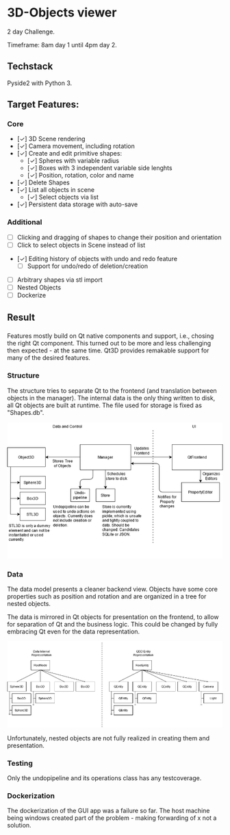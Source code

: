 # 3D-Objects viewer

2 day Challenge.

Timeframe: 8am day 1 until 4pm day 2.

## Techstack

Pyside2 with Python 3.

## Target Features:

### Core

 * [✓] 3D Scene rendering
 * [✓] Camera movement, including rotation
 * [✓] Create and edit primitive shapes:
    * [✓] Spheres with variable radius
    * [✓] Boxes with 3 independent variable side lenghts
    * [✓] Position, rotation, color and name
 * [✓] Delete Shapes 
 * [✓] List all objects in scene
   * [✓] Select objects via list
 * [✓] Persistent data storage with auto-save

### Additional

 * [ ] Clicking and dragging of shapes to change their position and orientation
 * [ ] Click to select objects in Scene instead of list
 * [✓] Editing history of objects with undo and redo feature
   * [ ] Support for undo/redo of deletion/creation
 * [ ] Arbitrary shapes via stl import
 * [ ] Nested Objects
 * [ ] Dockerize

## Result

###

Features mostly build on Qt native components and support, i.e., chosing the right Qt component.
This turned out to be more and less challenging then expected - at the same time.
Qt3D provides remakable support for many of the desired features.

### Structure

The structure tries to separate Qt to the frontend (and translation between objects in the manager).
The internal data is the only thing written to disk, all Qt objects are built at runtime.
The file used for storage is fixed as "Shapes.db".

![Structure and Flow](doc/3dobjets_structure.png)

### Data

The data model presents a cleaner backend view.
Objects have some core properties such as position and rotation and are organized in a tree for nested objects.

The data is mirrored in Qt objects for presentation on the frontend, to allow for separation of Qt and the business logic.
This could be changed by fully embracing Qt even for the data representation.

![Data Structure](doc/3dobjects_data.png)

Unfortunately, nested objects are not fully realized in creating them and presentation.

### Testing

Only the undopipeline and its operations class has any testcoverage.

### Dockerization

The dockerization of the GUI app was a failure so far.
The host machine being windows created part of the problem - making forwarding of x not a solution.
